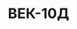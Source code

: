 ---
lang: ua
layout: featured
title: ВЕК-10Д
max_weight: 10
icon: /assets/img/products/vek-10D.png
description: "Діапазон: 40кг... 10т</br>Висота цифри індикатора: 58мм</br>Ціна розподілу: до 5т: 2кг, від 5т: 5кг</br>Маса вагів: 27кг</br>Довжина вагів: 690мм</br>Ціна*: 20690грн"
---